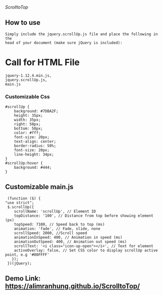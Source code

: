 *ScrolltoTop*
## How to use
```
Simply include the jquery.scrollUp.js file and place the following in the 
head of your document (make sure jQuery is included):
```

# Call for HTML File
```
jquery-1.12.4.min.js,
jquery.scrollUp.js,
main.js
```
### Customizable Css
```
#scrollUp {
	background: #7DBA2F;
	height: 35px;
	width: 35px;
	right: 50px;
	bottom: 50px;
	color: #fff;
	font-size: 20px;
	text-align: center;
	border-radius: 50%;
	font-size: 20px;
	line-height: 34px;
}
#scrollUp:hover {
	background: #444;
}
```

## Customizable main.js
```
 (function ($) {
"use strict";
 $.scrollUp({
	scrollName: 'scrollUp', // Element ID
	topDistance: '100', // Distance from top before showing element (px)
	topSpeed: 7100, // Speed back to top (ms)
	animation: 'fade', // Fade, slide, none
	scrollSpeed: 2000, //Scroll speed
	animationInSpeed: 400, // Animation in speed (ms)
	animationOutSpeed: 400, // Animation out speed (ms)
	scrollText: '<i class="icon-up-open"></i>', // Text for element
	activeOverlay: false, // Set CSS color to display scrollUp active point, e.g '#00FFFF'
   }); 
 })(jQuery);
```

## Demo Link: https://alimranhung.github.io/ScrolltoTop/
